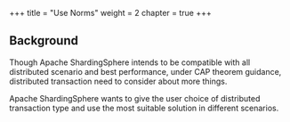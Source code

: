 +++
title = "Use Norms"
weight = 2
chapter = true
+++

## Background

Though Apache ShardingSphere intends to be compatible with all distributed scenario and best performance, under CAP theorem guidance, distributed transaction need to consider about more things.

Apache ShardingSphere wants to give the user choice of distributed transaction type and use the most suitable solution in different scenarios.
